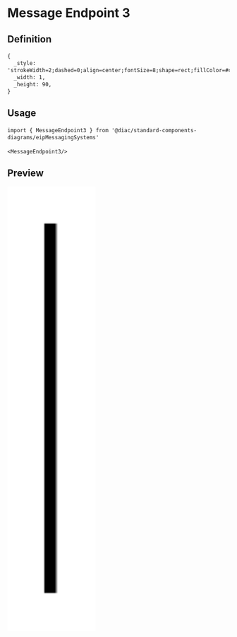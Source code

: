 # Message Endpoint 3

## Definition

```
{
  _style: 'strokeWidth=2;dashed=0;align=center;fontSize=8;shape=rect;fillColor=#c0f5a9;strokeColor=#000000;html=1;',
  _width: 1,
  _height: 90,
}
```

## Usage

```
import { MessageEndpoint3 } from '@diac/standard-components-diagrams/eipMessagingSystems'

<MessageEndpoint3/>
```

## Preview

<img src="./message-endpoint-3.png" width="200"/>
